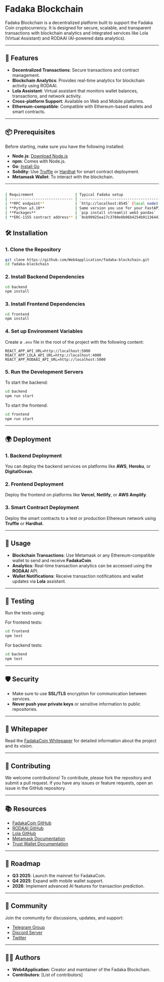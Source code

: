 # Fadaka Blockchain

Fadaka Blockchain is a decentralized platform built to support the Fadaka Coin cryptocurrency. It is designed for secure, scalable, and transparent transactions with blockchain analytics and integrated services like Lola (Virtual Assistant) and RODAAI (AI-powered data analytics).

---

## 🚀 Features

* **Decentralized Transactions**: Secure transactions and contract management.
* **Blockchain Analytics**: Provides real-time analytics for blockchain activity using RODAAI.
* **Lola Assistant**: Virtual assistant that monitors wallet balances, transactions, and network activity.
* **Cross-platform Support**: Available on Web and Mobile platforms.
* **Ethereum-compatible**: Compatible with Ethereum-based wallets and smart contracts.

---

## 📦 Prerequisites

Before starting, make sure you have the following installed:

* **Node.js**: [Download Node.js](https://nodejs.org/)
* **npm**: Comes with Node.js.
* **Go**: [Install Go](https://golang.org/)
* **Solidity**: Use [Truffle](https://www.trufflesuite.com/) or [Hardhat](https://hardhat.org/) for smart contract deployment.
* **Metamask Wallet**: To interact with the blockchain.

---

```bash

| Requirement                   | Typical Fadaka setup                                         |
| ----------------------------- | ------------------------------------------------------------ |
| **RPC endpoint**              | `http://localhost:8545` (local node) or remote HTTPS gateway |
| **Python ≥3.10**              | Same version you use for your FastAPI micro‑services         |
| **Packages**                  | `pip install streamlit web3 pandas`                          |
| **ERC‑1155 contract address** | `0xb99925ea17c3780e8b96b4254b911364434be7cc`                 |

```
## 🛠️ Installation

### 1. **Clone the Repository**

```bash
git clone https://github.com/Web4application/fadaka-blockchain.git
cd fadaka-blockchain
```

### 2. **Install Backend Dependencies**

```bash
cd backend
npm install
```

### 3. **Install Frontend Dependencies**

```bash
cd frontend
npm install
```

### 4. **Set up Environment Variables**

Create a `.env` file in the root of the project with the following content:

```env
REACT_APP_API_URL=http://localhost:5000
REACT_APP_LOLA_API_URL=http://localhost:4000
REACT_APP_RODAAI_API_URL=http://localhost:5000
```

### 5. **Run the Development Servers**

To start the backend:

```bash
cd backend
npm run start
```

To start the frontend:

```bash
cd frontend
npm run start
```

---

## 🌍 Deployment

### 1. **Backend Deployment**

You can deploy the backend services on platforms like **AWS**, **Heroku**, or **DigitalOcean**.

### 2. **Frontend Deployment**

Deploy the frontend on platforms like **Vercel**, **Netlify**, or **AWS Amplify**.

### 3. **Smart Contract Deployment**

Deploy the smart contracts to a test or production Ethereum network using **Truffle** or **Hardhat**.

---

## 📝 Usage

* **Blockchain Transactions**: Use Metamask or any Ethereum-compatible wallet to send and receive **FadakaCoin**.
* **Analytics**: Real-time transaction analytics can be accessed using the **RODAAI** API.
* **Wallet Notifications**: Receive transaction notifications and wallet updates via **Lola** assistant.

---

## 🧪 Testing

Run the tests using:

For frontend tests:

```bash
cd frontend
npm test
```

For backend tests:

```bash
cd backend
npm test
```

---

## 🛡️ Security

* Make sure to use **SSL/TLS** encryption for communication between services.
* **Never push your private keys** or sensitive information to public repositories.

---

## 📄 Whitepaper

Read the [FadakaCoin Whitepaper](whitepaper/fadaka-coin-whitepaper.pdf) for detailed information about the project and its vision.

---

## 📢 Contributing

We welcome contributions! To contribute, please fork the repository and submit a pull request. If you have any issues or feature requests, open an issue in the GitHub repository.

---

## 📚 Resources

* [FadakaCoin GitHub](https://github.com/Web4application/fadakacoin.git)
* [RODAAI GitHub](https://github.com/Web4application/RODAAI.git)
* [Lola GitHub](https://github.com/Web4application/Lola.git)
* [Metamask Documentation](https://metamask.io/docs/)
* [Trust Wallet Documentation](https://developer.trustwallet.com/)

---

## 📅 Roadmap

* **Q3 2025**: Launch the mainnet for FadakaCoin.
* **Q4 2025**: Expand with mobile wallet support.
* **2026**: Implement advanced AI features for transaction prediction.

---

## 💬 Community

Join the community for discussions, updates, and support:

* [Telegram Group](https://t.me/fadakacoin)
* [Discord Server](https://discord.gg/fadakacoin)
* [Twitter](https://twitter.com/fadakacoin)

---

## 👨‍💻 Authors

* **Web4Application**: Creator and maintainer of the Fadaka Blockchain.
* **Contributors**: \[List of contributors]
